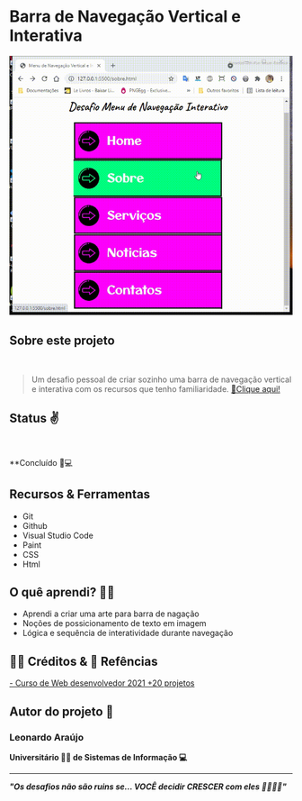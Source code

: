 <h1>Barra de Navegação Vertical e Interativa</h1>

<img src="demost/menu-demostracao.gif" aling="center">


## Sobre este projeto
<br>

> Um desafio pessoal de criar sozinho uma barra de navegação vertical e interativa com os recursos que tenho familiaridade. <a href="">🔗Clique aqui!</a>

## Status ✌️
<br>

 **Concluído 🚀💻

## Recursos & Ferramentas 

* Git<br>
* Github<br>
* Visual Studio Code<br>
* Paint<br>
* CSS<br>
* Html

## O quê aprendi? 🙋‍♂️

* Aprendi a criar uma arte para barra de nagação<br>
* Noções de possicionamento de texto em imagem<br>
* Lógica e sequência de interatividade durante navegação<br>


## 🐧🖖 Créditos & 🔗 Refências 

[- Curso de Web desenvolvedor 2021 +20 projetos](https://www.udemy.com/share/101WqG2@Pm1KfUtjSVcKdEFLAHJOVBRuSlc=/)

## Autor do projeto 👊

### Leonardo Araújo <br>
**Universitário 🧑‍🎓 de Sistemas de Informação 💻**
<hr>

***"Os desafios não são ruins se... VOCÊ decidir CRESCER com eles 🌠✨🚶‍♂️"*** 

